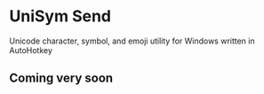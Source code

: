 # UniSym Send

Unicode character, symbol, and emoji utility for Windows written in AutoHotkey

## Coming very soon